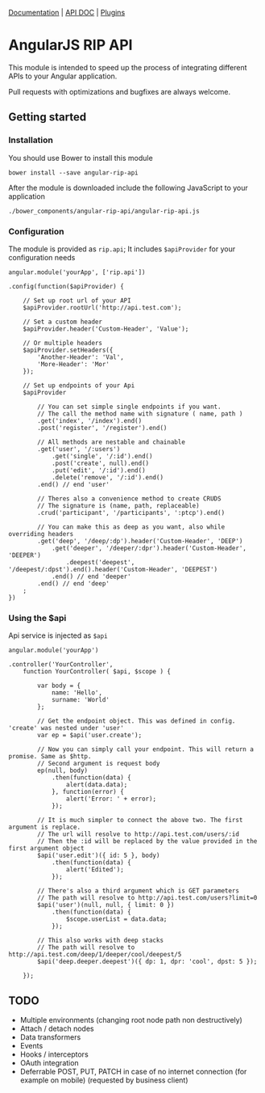 [Documentation](docs/index.md) | [API DOC](docs/endpoint.md) | [Plugins](docs/plugins.md)

# AngularJS RIP API

This module is intended to speed up the process of integrating different APIs to your Angular application.

Pull requests with optimizations and bugfixes are always welcome.

## Getting started

### Installation

You should use Bower to install this module

    bower install --save angular-rip-api
    
After the module is downloaded include the following JavaScript to your application

`./bower_components/angular-rip-api/angular-rip-api.js`

### Configuration

The module is provided as `rip.api`;
It includes `$apiProvider` for your configuration needs

    angular.module('yourApp', ['rip.api'])
    
    .config(function($apiProvider) {
        
        // Set up root url of your API
        $apiProvider.rootUrl('http://api.test.com');
        
        // Set a custom header
        $apiProvider.header('Custom-Header', 'Value');
        
        // Or multiple headers
        $apiProvider.setHeaders({
            'Another-Header': 'Val',
            'More-Header': 'Mor'
        });
        
        // Set up endpoints of your Api
        $apiProvider
        
            // You can set simple single endpoints if you want.
            // The call the method name with signature ( name, path )
            .get('index', '/index').end()
            .post('register', '/register').end()
            
            // All methods are nestable and chainable
            .get('user', '/:users')
                .get('single', '/:id').end()
                .post('create', null).end()
                .put('edit', '/:id').end()
                .delete('remove', '/:id').end()
            .end() // end 'user'
            
            // Theres also a convenience method to create CRUDS
            // The signature is (name, path, replaceable)
            .crud('participant', '/participants', ':ptcp').end()
            
            // You can make this as deep as you want, also while overriding headers
            .get('deep', '/deep/:dp').header('Custom-Header', 'DEEP')
                .get('deeper', '/deeper/:dpr').header('Custom-Header', 'DEEPER')
                    .deepest('deepest', '/deepest/:dpst').end().header('Custom-Header', 'DEEPEST')
                .end() // end 'deeper'
            .end() // end 'deep'
        ;
    })
    
### Using the $api

Api service is injected as `$api`

    angular.module('yourApp')
    
    .controller('YourController',
        function YourController( $api, $scope ) {
            
            var body = {
                name: 'Hello',
                surname: 'World'
            };
            
            // Get the endpoint object. This was defined in config. 'create' was nested under 'user'
            var ep = $api('user.create');
            
            // Now you can simply call your endpoint. This will return a promise. Same as $http.
            // Second argument is request body
            ep(null, body)
                .then(function(data) {
                    alert(data.data);
                }, function(error) {
                    alert('Error: ' + error);
                });
                
            // It is much simpler to connect the above two. The first argument is replace.
            // The url will resolve to http://api.test.com/users/:id
            // Then the :id will be replaced by the value provided in the first argument object
            $api('user.edit')({ id: 5 }, body)
                .then(function(data) {
                    alert('Edited');
                });
                
            // There's also a third argument which is GET parameters
            // The path will resolve to http://api.test.com/users?limit=0
            $api('user')(null, null, { limit: 0 })
                .then(function(data) {
                    $scope.userList = data.data;
                });
                
            // This also works with deep stacks
            // The path will resolve to http://api.test.com/deep/1/deeper/cool/deepest/5
            $api('deep.deeper.deepest')({ dp: 1, dpr: 'cool', dpst: 5 });
            
        });

## TODO

* Multiple environments (changing root node path non destructively)
* Attach / detach nodes
* Data transformers
* Events
* Hooks / interceptors
* OAuth integration
* Deferrable POST, PUT, PATCH in case of no internet connection (for example on mobile) (requested by business client)